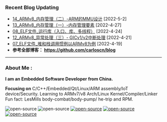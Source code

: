 <!--
**carloscn/carloscn** is a ✨ _special_ ✨ repository because its `README.md` (this file) appears on your GitHub profile.
** img.shields.io

<div id="header" align="center">
  <img src="https://media.giphy.com/media/M9gbBd9nbDrOTu1Mqx/giphy.gif" width="100"/>
</div>

* ARMv8: <a><img width="70" height="18" src="https://img.shields.io/static/v1?label=blog&message=ARMv8&color=blue"></a> 
* Linux: <a><img width="70" height="18"  src="https://img.shields.io/static/v1?label=blog&message=Linux&color=orange"></a>
* ELF: <a><img width="70" height="18"  src="https://img.shields.io/static/v1?label=blog&message=ELF&color=green"></a>
* Kernel: <a><img width="70" height="18"  src="https://img.shields.io/static/v1?label=blog&message=Kernel&color=red"></a>
* Compiler: <a><img width="70" height="18"  src="https://img.shields.io/static/v1?label=blog&message=Compiler&color=lightgrey"></a>

---
-->

### Recent Blog Updating

* [14_ARMv8_内存管理（二）-ARM的MMU设计](https://github.com/carloscn/blog/issues/54) [2022-5-2] <a><img height="16" src="https://img.shields.io/static/v1?label=blog&message=ARMv8&color=blue"></a> 
* [13_ARMv8_内存管理（一）-内存管理要素](https://github.com/carloscn/blog/issues/53) [2022-4-27]  <a><img height="16"  src="https://img.shields.io/static/v1?label=blog&message=ARMv8&color=blue"></a> <a><img height="16"  src="https://img.shields.io/static/v1?label=blog&message=Linux&color=orange"></a>  
* [08_ELF文件_运行库（入口、库、多线程）](https://github.com/carloscn/blog/issues/52) [2022-4-24] <a><img height="16"   src="https://img.shields.io/static/v1?label=blog&message=Linux&color=orange"></a>  <a><img height="16"   src="https://img.shields.io/static/v1?label=blog&message=ELF&color=green"></a>
* [12_ARMv8_异常处理（三）- GICv1/v2中断处理](https://github.com/carloscn/blog/issues/51) [2022-4-21] <a><img height="16"  src="https://img.shields.io/static/v1?label=blog&message=ARMv8&color=blue"></a>  
* [07_ELF文件_堆和栈调用惯例以ARMv8为例](https://github.com/carloscn/blog/issues/50) [2022-4-19] <a><img height="16"   src="https://img.shields.io/static/v1?label=blog&message=Linux&color=orange"></a>  <a><img height="16"  src="https://img.shields.io/static/v1?label=blog&message=ARMv8&color=blue"></a> <a><img height="16"  src="https://img.shields.io/static/v1?label=blog&message=ELF&color=green"></a>
* **参考全部博客： https://github.com/carloscn/blog** <a><img height="16" src="https://img.shields.io/static/v1?label=blog&message=More&color=red"></a> 


<!--
<img width="200" alt="image" src="https://user-images.githubusercontent.com/16836611/163514037-fb7cc845-c7d2-41ae-acbc-8a202f2f9016.png">
</div>
-->

---

  
### About Me :


**I am an Embedded Software Developer from China.** 

**Focusing on** C/C++/Embedded/Qt/Linux/ARM assembly/IoT device/Security. Learning to ARMv7/v8 Arch/Linux Kernel/Compiler/Linker Fun fact: LesMills body-combat/body-pump/ he-trip and RPM. 
  
<img src="https://komarev.com/ghpvc/?username=carloscn&style=flat-square&color=blue" alt=""/>


<div id="header" align="left">
<a><img alt="open-source" src="https://img.shields.io/badge/git-%23F05033.svg?logo=git&logoColor=white&style=flat"></a>
<a><img alt="open-source" src="https://img.shields.io/badge/github-%23121011.svg?logo=github&logoColor=white&style=flat"></a>
<a><a href="https://t.me/zzzzzmle"><img alt="open-source" src="https://img.shields.io/badge/Telegram-2CA5E0?logo=telegram&logoColor=white&style=flat"></a>
<a href="https://github.com/carloscn/blog"><img alt="open-source" src="https://img.shields.io/website-up-down-green-red/https/lbesson.bitbucket.io.svg"></a>
<a href="https://github.com/wifialan/ARMv8-A_Reference_Manual"><img alt="open-source" src="https://img.shields.io/website-up-down-green-red/http/myfakewebsitethatshouldnotexist.at.least.i.hope.svg"></a>
</div>

